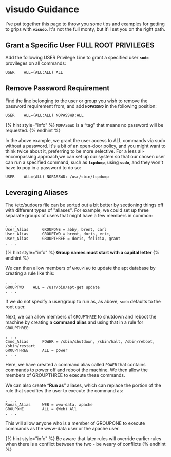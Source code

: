 # visudo Guidance

I've put together this page to throw you some tips and examples for getting to grips with **`visudo`**. It's not the full monty, but it'll set you on the right path.



## Grant a Specific User FULL ROOT PRIVILEGES

Add the following USER Privilege Line to grant a specified user **`sudo`** provileges on all commands:

```
USER    ALL=(ALL:ALL) ALL
```



## Remove Password Requirement

Find the line belonging to the user or group you wish to remove the password requirement from, and add **`NOPASSWD`** in the following position:

```
USER    ALL=(ALL:ALL) NOPASSWD:ALL
```

{% hint style="info" %}
&#x20;`NOPASSWD` is a “tag” that means no password will be requested.
{% endhint %}

In the above example, we grant the user access to ALL commands via sudo without a password. It's a bit of an open-door policy, and you might want to think twice about it, preferring to be more selective. For a less all-encompassing approach,we can set up our system so that our chosen user can run a specified command, such as **`tcpdump`**, using **`sudo`**, and they won't have to pop in a password to do so:

```
USER    ALL=(ALL) NOPASSWD: /usr/sbin/tcpdump
```



## Leveraging Aliases

The /etc/sudoers file can be sorted out a bit better by sectioning things off with different types of "aliases". For example, we could set up three separate groups of users that might have a few members in common:

```
. . .
User_Alias      GROUPONE = abby, brent, carl
User_Alias      GROUPTWO = brent, doris, eric, 
User_Alias      GROUPTHREE = doris, felicia, grant
. . .
```

{% hint style="info" %}
&#x20;**Group names must start with a capital letter**
{% endhint %}



We can then allow members of `GROUPTWO` to update the apt database by creating a rule like this:

```
. . .
GROUPTWO    ALL = /usr/bin/apt-get update
. . .
```

If we do not specify a user/group to run as, as above, `sudo` defaults to the root user.



Next, we can allow members of `GROUPTHREE` to shutdown and reboot the machine by creating a **command alias** and using that in a rule for `GROUPTHREE`:

```
. . .
Cmnd_Alias      POWER = /sbin/shutdown, /sbin/halt, /sbin/reboot, /sbin/restart
GROUPTHREE      ALL = power
. . .
```

Here, we have created a command alias called `POWER` that contains commands to power off and reboot the machine. We then allow the members of GROUPTHREE to execute these commands.



We can also create “**Run as**” aliases, which can replace the portion of the rule that specifies the user to execute the command as:

```
. . .
Runas_Alias     WEB = www-data, apache
GROUPONE        ALL = (Web) All
. . .
```

This will allow anyone who is a member of GROUPONE to execute commands as the www-data user or the apache user.

{% hint style="info" %}
Be aware that later rules will override earlier rules when there is a conflict between the two - be weary of conflicts
{% endhint %}



















